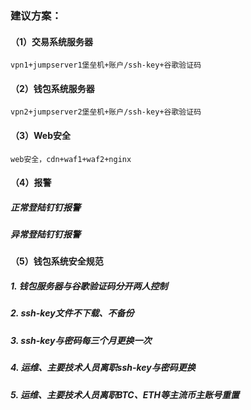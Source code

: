 
### 建议方案：
#### （1）交易系统服务器
`vpn1+jumpserver1堡垒机+账户/ssh-key+谷歌验证码`

#### （2）钱包系统服务器
`vpn2+jumpserver2堡垒机+账户/ssh-key+谷歌验证码`

#### （3）Web安全
`web安全，cdn+waf1+waf2+nginx`

#### （4）报警
##### 正常登陆钉钉报警
##### 异常登陆钉钉报警

#### （5）钱包系统安全规范
##### 1. 钱包服务器与谷歌验证码分开两人控制
##### 2. ssh-key文件不下载、不备份
##### 3. ssh-key与密码每三个月更换一次
##### 4. 运维、主要技术人员离职ssh-key与密码更换
##### 5. 运维、主要技术人员离职BTC、ETH等主流币主账号重置


